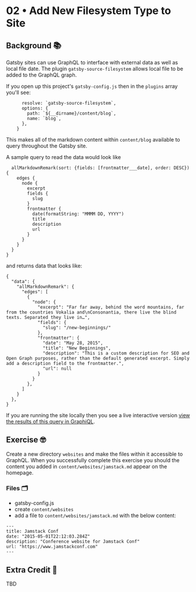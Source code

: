 # 02 &bull; Add New Filesystem Type to Site

## Background 📚

Gatsby sites can use GraphQL to interface with external data as well as local file date. The plugin `gatsby-source-filesystem` allows local file to be added to the GraphQL graph.

If you open up this project's `gatsby-config.js` then in the `plugins` array you'll see:

```{
      resolve: `gatsby-source-filesystem`,
      options: {
        path: `${__dirname}/content/blog`,
        name: `blog`,
      },
    }
```

This makes all of the markdown content within `content/blog` available to query throughout the Gatsby site.

A sample query to read the data would look like

```{
  allMarkdownRemark(sort: {fields: [frontmatter___date], order: DESC}) {
    edges {
      node {
        excerpt
        fields {
          slug
        }
        frontmatter {
          date(formatString: "MMMM DD, YYYY")
          title
          description
          url
        }
      }
    }
  }
}
```

and returns data that looks like:

```
{
  "data": {
    "allMarkdownRemark": {
      "edges": [
        {
          "node": {
            "excerpt": "Far far away, behind the word mountains, far from the countries Vokalia and\nConsonantia, there live the blind texts. Separated they live in…",
            "fields": {
              "slug": "/new-beginnings/"
            },
            "frontmatter": {
              "date": "May 28, 2015",
              "title": "New Beginnings",
              "description": "This is a custom description for SEO and Open Graph purposes, rather than the default generated excerpt. Simply add a description field to the frontmatter.",
              "url": null
            }
          }
        },
      ]
    }
  },
}
```

If you are running the site locally then you see a live interactive version [view the results of this query in GraphiQL](<http://localhost:8000/__graphql?query=%7B%0A%20%20allMarkdownRemark(sort%3A%20%7Bfields%3A%20%5Bfrontmatter___date%5D%2C%20order%3A%20DESC%7D)%20%7B%0A%20%20%20%20edges%20%7B%0A%20%20%20%20%20%20node%20%7B%0A%20%20%20%20%20%20%20%20excerpt%0A%20%20%20%20%20%20%20%20fields%20%7B%0A%20%20%20%20%20%20%20%20%20%20slug%0A%20%20%20%20%20%20%20%20%7D%0A%20%20%20%20%20%20%20%20frontmatter%20%7B%0A%20%20%20%20%20%20%20%20%20%20date(formatString%3A%20%22MMMM%20DD%2C%20YYYY%22)%0A%20%20%20%20%20%20%20%20%20%20title%0A%20%20%20%20%20%20%20%20%20%20description%0A%20%20%20%20%20%20%20%20%20%20url%0A%20%20%20%20%20%20%20%20%7D%0A%20%20%20%20%20%20%7D%0A%20%20%20%20%7D%0A%20%20%7D%0A%7D%0A&operationName=undefined>).

## Exercise 🤓

Create a new directory `websites` and make the files within it accessible to GraphQL. When you successfully complete this exercise you should the content you added in `content/websites/jamstack.md` appear on the homepage.

### Files 🗂

- gatsby-config.js
- create `content/websites`
- add a file to `content/websites/jamstack.md` with the below content:

```
---
title: Jamstack Conf
date: "2015-05-01T22:12:03.284Z"
description: "Conference website for Jamstack Conf"
url: "https://www.jamstackconf.com"
---
```

## Extra Credit 💯

TBD
